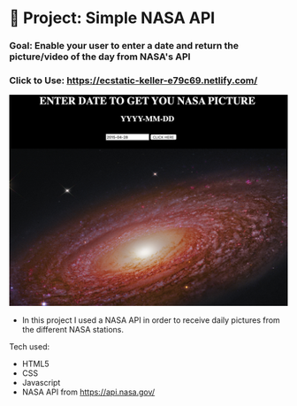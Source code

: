 # 🚀 Project: Simple NASA API

### Goal: Enable your user to enter a date and return the picture/video of the day from NASA's API

### Click to Use: https://ecstatic-keller-e79c69.netlify.com/


![alt text](simpliNASA-API-screenShot.png)


- In this project I used a NASA API in order to receive daily pictures from the different NASA stations.


Tech used:
- HTML5
- CSS
- Javascript
- NASA API from https://api.nasa.gov/
